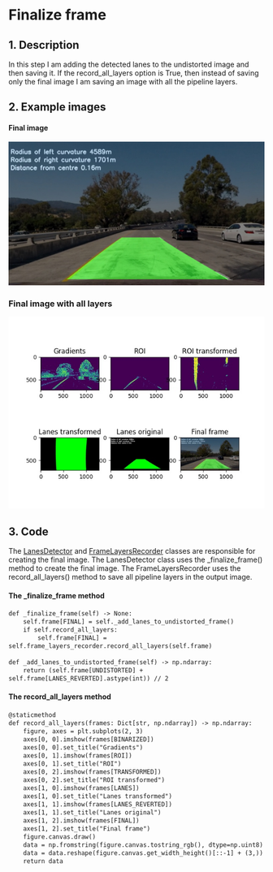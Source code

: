 # Finalize frame

## 1. Description

In this step I am adding the detected lanes to the undistorted image and then saving it. 
If the record_all_layers option is True, then instead of saving only the final image I am saving an image with all the 
pipeline layers. 

## 2. Example images

#### Final image
![Final image](../output_images/final_image.jpg)


### Final image with all layers

![All layers](../output_images/all_layers.jpg)

## 3. Code

The [LanesDetector](../src/use_case/lanes_detector.py) and [FrameLayersRecorder](../src/domain/frame_layers_recorder.py) 
classes are responsible for creating the final image. The LanesDetector class uses the _finalize_frame()
method to create the final image. The FrameLayersRecorder uses the record_all_layers() method to save all pipeline layers in the
output image.

#### The _finalize_frame method

    def _finalize_frame(self) -> None:
        self.frame[FINAL] = self._add_lanes_to_undistorted_frame()
        if self.record_all_layers:
            self.frame[FINAL] = self.frame_layers_recorder.record_all_layers(self.frame)

    def _add_lanes_to_undistorted_frame(self) -> np.ndarray:
        return (self.frame[UNDISTORTED] + self.frame[LANES_REVERTED].astype(int)) // 2

#### The record_all_layers method 

    @staticmethod
    def record_all_layers(frames: Dict[str, np.ndarray]) -> np.ndarray:
        figure, axes = plt.subplots(2, 3)
        axes[0, 0].imshow(frames[BINARIZED])
        axes[0, 0].set_title("Gradients")
        axes[0, 1].imshow(frames[ROI])
        axes[0, 1].set_title("ROI")
        axes[0, 2].imshow(frames[TRANSFORMED])
        axes[0, 2].set_title("ROI transformed")
        axes[1, 0].imshow(frames[LANES])
        axes[1, 0].set_title("Lanes transformed")
        axes[1, 1].imshow(frames[LANES_REVERTED])
        axes[1, 1].set_title("Lanes original")
        axes[1, 2].imshow(frames[FINAL])
        axes[1, 2].set_title("Final frame")
        figure.canvas.draw()
        data = np.fromstring(figure.canvas.tostring_rgb(), dtype=np.uint8)
        data = data.reshape(figure.canvas.get_width_height()[::-1] + (3,))
        return data

